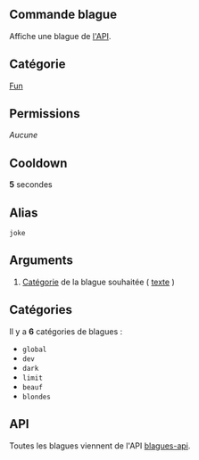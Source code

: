 ## Commande blague
Affiche une blague de [l'API](#api).

## Catégorie
[Fun](../categories/fun.md)

## Permissions
*Aucune*

## Cooldown
**5** secondes

## Alias
`joke`

## Arguments
1. [Catégorie](#catégories) de la blague souhaitée ( [texte](../others/texte.md) )

## Catégories
Il y a **6** catégories de blagues :
* `global`
* `dev`
* `dark`
* `limit`
* `beauf`
* `blondes`

## API
Toutes les blagues viennent de l'API [blagues-api](https://blagues-api.fr).